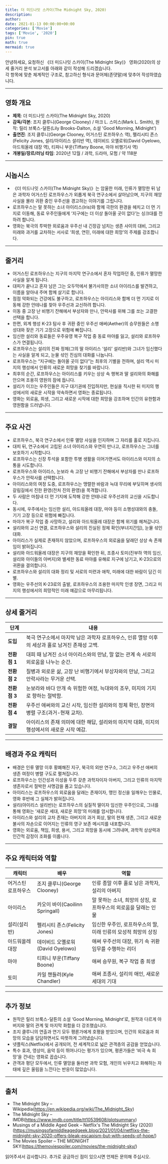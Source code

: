 ```yaml
---
title: 더 미드나잇 스카이(The Midnight Sky, 2020)
description: 
author: 
date: 2021-01-13 00:00:00+00:00
categories: ['Movie']
tags: ['Movie', '2020']
pin: true
math: true
mermaid: true
---
```

안녕하세요, 요청하신 《더 미드나잇 스카이(The Midnight Sky)》 영화(2020)의 상세 줄거리 분석 보고서를 아래와 같이 작성해 드리겠습니다.  
각 항목에 맞춘 체계적인 구조로, 참고하신 형식과 문어체(존댓말)에 맞추어 작성하였습니다.

---

## 영화 개요

- **제목**: 더 미드나잇 스카이(The Midnight Sky, 2020)
- **감독/각본**: 조지 클루니(George Clooney) / 마크 L. 스미스(Mark L. Smith), 원작: 릴리 브룩스-달튼(Lily Brooks-Dalton, 소설 'Good Morning, Midnight')
- **출연진**: 조지 클루니(George Clooney, 어거스틴 로프하우스 역), 펠리시티 존스(Felicity Jones, 설리/아이리스 설리반 역), 데이비드 오옐로워(David Oyelowo, 아드워올레 대장 역), 티파니 부운(Tiffany Boone, 마야 비행기사 역)
- **개봉일/장르/러닝 타임**: 2020년 12월 / 과학, 드라마, 모험 / 약 118분

---

## 시놉시스

- 《더 미드나잇 스카이(The Midnight Sky)》는 암울한 미래, 인류가 멸망한 뒤 남은 과학자 어거스틴 로프하우스가 외롭게 북극 연구소에서 살아남으며, 지구의 재앙 사실을 몰라 귀환 중인 우주선을 경고하는 이야기를 그립니다.
- 로프하우스는 말 못하는 소녀 아이리스(Iris)와 함께 극한의 환경을 헤치고 더 먼 기지로 이동해, 동료 우주인들에게 ‘지구에는 더 이상 돌아올 곳이 없다’는 싱크대를 전하려 합니다.
- 영화는 북극의 투박한 외로움과 우주선 내 긴장감 넘치는 생존 사이의 대비, 그리고 미래와 과거를 교차하는 서사로 ‘희생, 연민, 미래에 대한 희망’의 주제를 강조합니다.

---

## 줄거리

- 어거스틴 로프하우스는 지구의 마지막 연구소에서 혼자 작업하던 중, 인류가 멸망한 사실을 알게 됩니다.
- 대피가 끝나고 혼자 남은 그는 오두막에서 불가사의한 소녀 아이리스를 발견하고, 이름을 알아내 주며 함께 살기로 합니다.
- 점점 악화되는 건강에도 불구하고, 로프하우스는 아이리스와 함께 더 먼 기지로 이동해 강한 안테나를 찾아 우주선과 교신하려 합니다.
- 이동 중 고장 난 비행기 잔해에서 부상자와 만나, 안락사를 위해 그를 쏘는 고결한 선택을 합니다.
- 한편, 외계 행성 K-23 탐사 후 귀환 중인 우주선 애써(Aether)의 승무원들은 소행성대와 잦은 기기 고장으로 위험에 빠집니다.
- 임신한 설리와 동료들은 우주유영 복구 작업 중 동료 마야를 잃고, 설리와 로프하우스가 연결됩니다.
- 로프하우스는 설리의 진짜 정체(그의 딸 아이리스 ‘설리’ 설리반)와 그녀가 임신했다는 사실을 알게 되고, 눈물 섞인 진심의 대화를 나눕니다.
- 로프하우스는 “지구에는 돌아올 곳이 없다”는 최후의 기별을 전하며, 설리 역시 미지의 행성에서 인류의 새로운 희망을 찾기를 바랍니다.
- 최후의 순간, 로프하우스는 아이리스를 키우는 상상 속 행복과 딸 설리와의 화해를 안으며 조용히 영원의 잠에 듭니다.
- 설리가 이끄는 우주인들은 지구 대기권에 진입하지만, 현실을 직시한 뒤 미지의 행성에서의 새로운 시작을 약속하면서 영화는 종료됩니다.
- 영화는 외로움, 희생, 그리고 새로운 시작에 대한 희망을 강조하며 인간의 유한함과 영원함을 드러냅니다.

---

## 주요 사건

- 로프하우스, 북극 연구소에서 인류 멸망 사실을 인지하며 그 자리를 홀로 지킵니다.
- 대피 뒤, 연구소에서 고립된 소녀 아이리스와 우연히 만나고, 로프하우스는 그녀를 보호하기 시작합니다.
- 로프하우스는 신장 투석을 포함한 투병 생활을 이어가면서도 아이리스와 미지의 소통을 시도합니다.
- 로프하우스와 아이리스, 눈보라 속 고장 난 비행기 잔해에서 부상자를 만나 로프하우스가 안락사를 선택합니다.
- 아이리스와의 여정 도중, 로프하우스는 맹렬한 바람과 늑대 무리에 부딪히며 생사의 갈림길에서 진한 환영(전처 진의 환영)을 목격합니다.
- 두 사람은 마침내 더 먼 기지에 도착해 강한 안테나로 우주선과의 교신을 시도합니다.
- 동시에, 우주에서는 임신한 설리, 아드워올레 대장, 마야 등이 소행성대와의 충돌, 기기 고장 등으로 위험에 빠집니다.
- 마야가 복구 작업 중 사망하고, 설리와 아드워올레 대장은 함께 위기를 헤쳐갑니다.
- 설리와의 교신 연결, 로프하우스와 설리의 진실된 정체 확인(부녀지간임), 눈물 섞인 대화.
- 아이리스가 실제로 존재하지 않았으며, 로프하우스의 외로움을 달래던 상상 속 존재임이 밝혀집니다.
- 설리와 아드워올레 대장은 지구의 재앙을 확인한 뒤, 조종사 토미(진부하 역의 임신, 설리와 아이들의 아버지)와 별세한 동료 마야를 유해로 지구에 남기고, K-23으로의 귀환을 결의합니다.
- 로프하우스와 설리의 대화 정리 및 서로의 미련과 애착, 미래에 대한 바람이 담긴 이별.
- 영화는 우주선의 K-23로의 출발, 로프하우스의 조용한 마지막 인생 장면, 그리고 미지의 행성에서의 희망적인 미래 예감으로 마무리됩니다.

---

## 상세 줄거리

| **단계**   | **내용**                                                                                 |
|------------|------------------------------------------------------------------------------------------|
| **도입**   | 북극 연구소에서 마지막 남은 과학자 로프하우스, 인류 멸망 이후의 세상과 홀로 남겨진 존재성 고백.         |
| **전환점 1** | 대피 때 남겨진 소녀 아이리스와의 만남, 말 없는 관계 속 서로의 외로움을 나누는 순간.                |
| **전환점 2** | 질병과 외로운 삶, 고장 난 비행기에서 부상자와의 만남, 그리고 안락사라는 무거운 선택.                  |
| **전환점 3** | 눈보라와 바다 안개 속 위험한 여정, 늑대와의 조우, 미지의 기지로 향하는 절박함.                       |
| **전환점 4** | 우주선 애써와의 교신 시작, 임신한 설리와의 정체 확인, 장면의 병렬 구조(과거-현재 교차).              |
| **결말**   | 아이리스의 존재 의미에 대한 해답, 설리와의 마지막 대화, 미지의 행성에서의 새로운 시작 예감.            |

---

## 배경과 주요 캐릭터

- 배경은 인류 멸망 이후 황폐해진 지구, 북극의 외딴 연구소, 그리고 우주선 애써의 생존 여정이 병렬 구도로 펼쳐집니다.
- 로프하우스는 인간성과 이성을 두루 갖춘 과학자이자 아버지, 그리고 인류의 마지막 생존자로서 절박한 사명감을 품고 있습니다.
- 아이리스는 로프하우스의 외로움을 달래는 존재이자, 맹인 정신을 일깨우는 인물로, 영화 후반에 그 실체가 밝혀집니다.
- 설리(아이리스 설리반)는 로프하우스의 실질적 딸이자 임신한 우주인으로, 그녀를 통해 영화는 ‘새로운 세대, 새로운 희망’의 미래를 암시합니다.
- 아이리스와 설리의 교차 존재는 아버지의 과거 회상, 딸의 현재 생존, 그리고 새로운 불사의 자손으로 이어지는 인류의 영구 보존 메시지를 내포합니다.
- 영화는 외로움, 책임, 희생, 용서, 그리고 희망을 동시에 그려내며, 과학적 상상력과 인간적 감정이 조화를 이룹니다.

---

## 주요 캐릭터와 역할

| **캐릭터**         | **배우**             | **역할**                                               |
|--------------------|----------------------|-------------------------------------------------------|
| 어거스틴 로프하우스  | 조지 클루니(George Clooney) | 인류 종말 이후 홀로 남은 과학자, 설리의 아버지             |
| 아이리스            | 카오이 바이(Caoilinn Springall) | 말 못하는 소녀, 희망의 상징, 로프하우스의 외로움을 달래는 인물   |
| 설리(설리반)        | 펠리시티 존스(Felicity Jones) | 임신한 우주인, 로프하우스의 딸, 미래 인류의 모성적 희망의 상징  |
| 아드워올레 대장     | 데이비드 오옐로워(David Oyelowo) | 애써 우주선의 대장, 위기 속 귀환 임무를 수행하는 리더          |
| 마야                | 티파니 부운(Tiffany Boone)         | 애써 승무원, 복구 작업 중 희생                            |
| 토미                | 카일 챈들러(Kyle Chandler)         | 애써 조종사, 설리의 애인, 새로운 세대의 기대               |

---

## 추가 정보

- 원작은 릴리 브룩스-달튼의 소설 ‘Good Morning, Midnight’로, 원작과 다르게 아버지와 딸의 관계 및 마지막 화합을 더 강조했습니다.
- 조지 클루니의 연출과 연기 모두 평론가에게 호평을 받았으며, 인간의 외로움과 희망의 모습을 담담하면서도 따뜻하게 그려냈습니다.
- 넷플릭스(Netflix)에서 공개되어, 전 세계적으로 넓은 관객층의 공감을 얻었습니다.
- 특수 효과, 영상미, 음악 등이 뛰어나다는 평가가 있으며, 평론가들은 ‘비극 속 희망’을 건네는 영화로 꼽습니다.
- 관객과 평단 모두에서, 인류 멸망을 둘러싼 과학 모험, 개인의 뉘우치고 화해하는 자태에 깊은 울림을 느낀다는 반응이 많았습니다.

---

## 출처

- The Midnight Sky – Wikipedia(https://en.wikipedia.org/wiki/The_Midnight_Sky)
- The Midnight Sky – IMDB(https://www.imdb.com/title/tt10539608/plotsummary)
- Musings of a Middle Aged Geek – Netflix's The Midnight Sky (2020)(https://musingsofamiddleagedgeek.blog/2021/01/04/netflixs-the-midnight-sky-2020-offers-bleak-escapism-but-with-seeds-of-hope/)
- The Movies Spoiler – THE MIDNIGHT SKY(https://themoviespoiler.com/movies/the-midnight-sky/)

읽어주셔서 감사합니다. 추가로 궁금하신 점이 있으시면 언제든 문의해 주십시오.
